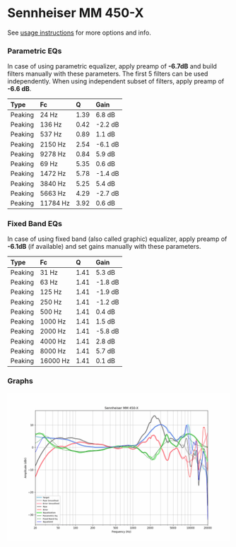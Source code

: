 # Sennheiser MM 450-X
See [usage instructions](https://github.com/jaakkopasanen/AutoEq#usage) for more options and info.

### Parametric EQs
In case of using parametric equalizer, apply preamp of **-6.7dB** and build filters manually
with these parameters. The first 5 filters can be used independently.
When using independent subset of filters, apply preamp of **-6.6 dB**.

| Type    | Fc       |    Q | Gain    |
|:--------|:---------|:-----|:--------|
| Peaking | 24 Hz    | 1.39 | 6.8 dB  |
| Peaking | 136 Hz   | 0.42 | -2.2 dB |
| Peaking | 537 Hz   | 0.89 | 1.1 dB  |
| Peaking | 2150 Hz  | 2.54 | -6.1 dB |
| Peaking | 9278 Hz  | 0.84 | 5.9 dB  |
| Peaking | 69 Hz    | 5.35 | 0.6 dB  |
| Peaking | 1472 Hz  | 5.78 | -1.4 dB |
| Peaking | 3840 Hz  | 5.25 | 5.4 dB  |
| Peaking | 5663 Hz  | 4.29 | -2.7 dB |
| Peaking | 11784 Hz | 3.92 | 0.6 dB  |

### Fixed Band EQs
In case of using fixed band (also called graphic) equalizer, apply preamp of **-6.1dB**
(if available) and set gains manually with these parameters.

| Type    | Fc       |    Q | Gain    |
|:--------|:---------|:-----|:--------|
| Peaking | 31 Hz    | 1.41 | 5.3 dB  |
| Peaking | 63 Hz    | 1.41 | -1.8 dB |
| Peaking | 125 Hz   | 1.41 | -1.9 dB |
| Peaking | 250 Hz   | 1.41 | -1.2 dB |
| Peaking | 500 Hz   | 1.41 | 0.4 dB  |
| Peaking | 1000 Hz  | 1.41 | 1.5 dB  |
| Peaking | 2000 Hz  | 1.41 | -5.8 dB |
| Peaking | 4000 Hz  | 1.41 | 2.8 dB  |
| Peaking | 8000 Hz  | 1.41 | 5.7 dB  |
| Peaking | 16000 Hz | 1.41 | 0.1 dB  |

### Graphs
![](./Sennheiser%20MM%20450-X.png)